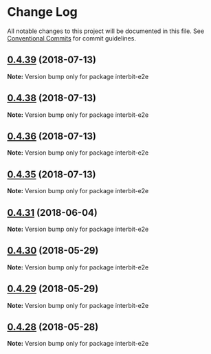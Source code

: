 # Change Log

All notable changes to this project will be documented in this file.
See [Conventional Commits](https://conventionalcommits.org) for commit guidelines.

<a name="0.4.39"></a>
## [0.4.39](https://github.com/interbit/interbit/compare/v0.4.38...v0.4.39) (2018-07-13)




**Note:** Version bump only for package interbit-e2e

<a name="0.4.38"></a>
## [0.4.38](https://github.com/interbit/interbit/compare/v0.4.37...v0.4.38) (2018-07-13)




**Note:** Version bump only for package interbit-e2e

<a name="0.4.36"></a>
## [0.4.36](https://github.com/interbit/interbit/compare/v0.4.35...v0.4.36) (2018-07-13)




**Note:** Version bump only for package interbit-e2e

<a name="0.4.35"></a>
## [0.4.35](https://github.com/interbit/interbit/compare/v0.4.34...v0.4.35) (2018-07-13)




**Note:** Version bump only for package interbit-e2e

<a name="0.4.31"></a>
## [0.4.31](https://github.com/interbit/interbit/compare/v0.4.30...v0.4.31) (2018-06-04)




**Note:** Version bump only for package interbit-e2e

<a name="0.4.30"></a>
## [0.4.30](https://github.com/interbit/interbit/compare/v0.4.29...v0.4.30) (2018-05-29)




**Note:** Version bump only for package interbit-e2e

<a name="0.4.29"></a>
## [0.4.29](https://github.com/interbit/interbit/compare/v0.4.28...v0.4.29) (2018-05-29)




**Note:** Version bump only for package interbit-e2e

<a name="0.4.28"></a>
## [0.4.28](https://github.com/interbit/interbit/compare/v0.4.27...v0.4.28) (2018-05-28)




**Note:** Version bump only for package interbit-e2e
